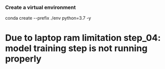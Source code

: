 ### Create a virtual environment 
conda create --prefix ./env python=3.7 -y

# Due to laptop ram limitation step_04: model training step is not running properly